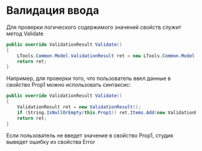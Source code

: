 # Валидация ввода

Для проверки логического содержимого значений свойств служит метод Validate

```csharp
public override ValidationResult Validate()
{
    LTools.Common.Model.ValidationResult ret = new LTools.Common.Model.ValidationResult();
    return ret;
}

```

Например, для проверки того, что пользователь ввел данные в свойство Prop1 можно использовать синтаксис:

```csharp
public override ValidationResult Validate()
{
    ValidationResult ret = new ValidationResult();
    if (String.IsNullOrEmpty(this.Prop1)) ret.Items.Add(new ValidationResult.ValidationItem() { PropertyName = "My Prop 1", Error = "Text not specified" });
    return ret;
}

```

Если пользователь не введет значение в свойство Prop1, студия выведет ошибку из свойства Error
